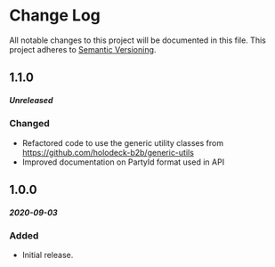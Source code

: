 # Change Log
All notable changes to this project will be documented in this file.
This project adheres to [Semantic Versioning](http://semver.org/).

## 1.1.0
##### Unreleased
### Changed
* Refactored code to use the generic utility classes from https://github.com/holodeck-b2b/generic-utils
* Improved documentation on PartyId format used in API

## 1.0.0
##### 2020-09-03

### Added
* Initial release.
